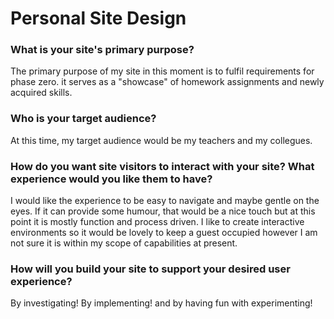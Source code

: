 <!DOCTYPE html>
<html lang="en">
 <head>
     <meta charset="UTF-8">
        <title>Sprint 3: Personal Site Design</title>
    <link href="../styles/main.css" rel="stylesheet" type="text/css">
    </head>
  
<body>
   <h1>Personal Site Design</h1>
    <div class="questions" id="waffle-answers" role="article">

<h3>What is your site's primary purpose?</h3>
<p>The primary purpose of my site in this moment is to fulfil requirements for phase zero. it serves as a "showcase" of homework assignments and newly acquired skills.</p>
<h3>Who is your target audience?</h3>
<p>At this time, my target audience would be my teachers and my collegues.</p>
<h3>How do you want site visitors to interact with your site? What experience would you like them to have?</h3>
<p>I would like the experience to be easy to navigate and maybe gentle on the eyes. If it can provide some humour, that would be a nice touch but at this point it is mostly function and process driven. I like to create interactive environments so it would be lovely to keep a guest occupied however I am not sure it is within my scope of capabilities at present.</p>
<h3>How will you build your site to support your desired user experience?</h3>
<p>By investigating! By implementing! and by having fun with experimenting!
</div>
    </body>
        </html>
